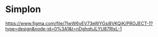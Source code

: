 # Simplon

https://www.figma.com/file/7IwW6yEV73eWYGsi8VKQjK/PROJECT-1?type=design&node-id=0%3A1&t=nDghqhJLYU87RlxL-1
